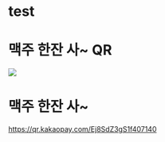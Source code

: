 # test


# 맥주 한잔 사~ QR
<img src="https://github.com/callman7/test/assets/16477186/bde8779a-4c10-47e9-aaf2-5b9523e7388b"/>

# 맥주 한잔 사~
https://qr.kakaopay.com/Ej8SdZ3gS1f407140
